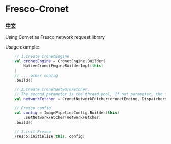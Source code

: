 # Fresco-Cronet
### [中文](https://github.com/limuyang2/Fresco-Cronet/blob/main/README_CN.md)

Using Cornet as Fresco network request library

Usage example:
```kotlin
    // 1.Create CronetEngine
    val cronetEngine = CronetEngine.Builder(
        NativeCronetEngineBuilderImpl(this)
    )
    // ... other config
    .build()

    // 2.Create CronetNetworkFetcher. 
    // The second parameter is the thread pool, If not parameter, the default is used
    val networkFetcher = CronetNetworkFetcher(cronetEngine, Dispatchers.IO.asExecutor())

    // Fresco config
    val config = ImagePipelineConfig.Builder(this)
        .setNetworkFetcher(networkFetcher)
    .build()

    // 3.init Fresco
    Fresco.initialize(this, config)
```
